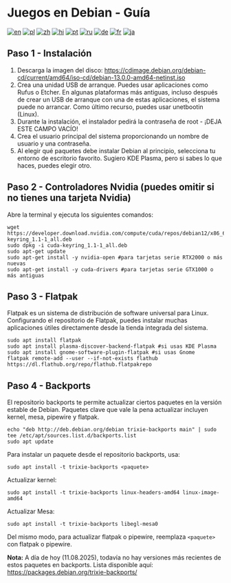 # Juegos en Debian - Guía
[![en](https://img.shields.io/badge/lang-en-red.svg)](README.md)
[![pl](https://img.shields.io/badge/lang-pl-red.svg)](README.pl.md)
[![zh](https://img.shields.io/badge/lang-zh-red.svg)](README.zh.md)
[![hi](https://img.shields.io/badge/lang-hi-red.svg)](README.hi.md)
[![pt](https://img.shields.io/badge/lang-pt-red.svg)](README.pt.md)
[![ru](https://img.shields.io/badge/lang-ru-red.svg)](README.ru.md)
[![de](https://img.shields.io/badge/lang-de-red.svg)](README.de.md)
[![fr](https://img.shields.io/badge/lang-fr-red.svg)](README.fr.md)
[![ja](https://img.shields.io/badge/lang-ja-red.svg)](README.ja.md)
## Paso 1 - Instalación
1. Descarga la imagen del disco: https://cdimage.debian.org/debian-cd/current/amd64/iso-cd/debian-13.0.0-amd64-netinst.iso
2. Crea una unidad USB de arranque. Puedes usar aplicaciones como Rufus o Etcher. En algunas plataformas más antiguas, incluso después de crear un USB de arranque con una de estas aplicaciones, el sistema puede no arrancar. Como último recurso, puedes usar unetbootin (Linux).
3. Durante la instalación, el instalador pedirá la contraseña de root - ¡DEJA ESTE CAMPO VACÍO!
4. Crea el usuario principal del sistema proporcionando un nombre de usuario y una contraseña.
5. Al elegir qué paquetes debe instalar Debian al principio, selecciona tu entorno de escritorio favorito. Sugiero KDE Plasma, pero si sabes lo que haces, puedes elegir otro.

## Paso 2 - Controladores Nvidia (puedes omitir si no tienes una tarjeta Nvidia)
Abre la terminal y ejecuta los siguientes comandos:
```
wget https://developer.download.nvidia.com/compute/cuda/repos/debian12/x86_64/cuda-keyring_1.1-1_all.deb
sudo dpkg -i cuda-keyring_1.1-1_all.deb
sudo apt-get update
sudo apt-get install -y nvidia-open #para tarjetas serie RTX2000 o más nuevas
sudo apt-get install -y cuda-drivers #para tarjetas serie GTX1000 o más antiguas
```

## Paso 3 - Flatpak
Flatpak es un sistema de distribución de software universal para Linux. Configurando el repositorio de Flatpak, puedes instalar muchas aplicaciones útiles directamente desde la tienda integrada del sistema.
```
sudo apt install flatpak
sudo apt install plasma-discover-backend-flatpak #si usas KDE Plasma
sudo apt install gnome-software-plugin-flatpak #si usas Gnome
flatpak remote-add --user --if-not-exists flathub https://dl.flathub.org/repo/flathub.flatpakrepo
```

## Paso 4 - Backports
El repositorio backports te permite actualizar ciertos paquetes en la versión estable de Debian. Paquetes clave que vale la pena actualizar incluyen kernel, mesa, pipewire y flatpak.
```
echo "deb http://deb.debian.org/debian trixie-backports main" | sudo tee /etc/apt/sources.list.d/backports.list
sudo apt update
```

Para instalar un paquete desde el repositorio backports, usa:
```
sudo apt install -t trixie-backports <paquete>
```

Actualizar kernel:
```
sudo apt install -t trixie-backports linux-headers-amd64 linux-image-amd64
```

Actualizar Mesa:
```
sudo apt install -t trixie-backports libegl-mesa0
```

Del mismo modo, para actualizar flatpak o pipewire, reemplaza `<paquete>` con flatpak o pipewire.

**Nota:** A día de hoy (11.08.2025), todavía no hay versiones más recientes de estos paquetes en backports. Lista disponible aquí: https://packages.debian.org/trixie-backports/
